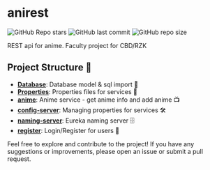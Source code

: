 # anirest
![GitHub Repo stars](https://img.shields.io/github/stars/momcilovicluka/anirest?style=for-the-badge&color=0000ff) 
![GitHub last commit](https://img.shields.io/github/last-commit/momcilovicluka/anirest?style=for-the-badge&color=0000ff) 
![GitHub repo size](https://img.shields.io/github/repo-size/momcilovicluka/anirest?style=for-the-badge&color=0000ff)

REST api for anime. Faculty project for CBD/RZK

## Project Structure 📐
- **[Database](/Database)**: Database model & sql import 📂
- **[Properties](/Properties)**: Properties files for services 📃
- **[anime](/anime)**: Anime service - get anime info and add anime 📺
- **[config-server](/config-server)**: Managing properties for services 🛠
- **[naming-server](/naming-server)**: Eureka naming server 🗄
- **[register](/register)**: Login/Register for users 👤

Feel free to explore and contribute to the project! If you have any suggestions or improvements, please open an issue or submit a pull request.
